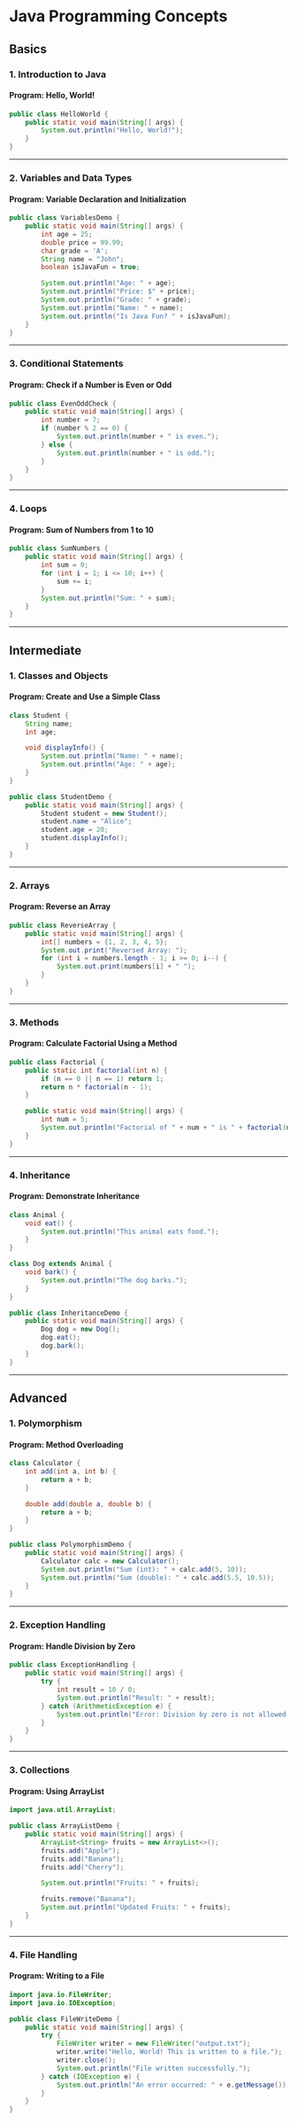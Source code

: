 
# Java Programming Concepts

## **Basics**

### **1. Introduction to Java**
#### Program: Hello, World!
```java
public class HelloWorld {
    public static void main(String[] args) {
        System.out.println("Hello, World!");
    }
}
```

---

### **2. Variables and Data Types**
#### Program: Variable Declaration and Initialization
```java
public class VariablesDemo {
    public static void main(String[] args) {
        int age = 25;
        double price = 99.99;
        char grade = 'A';
        String name = "John";
        boolean isJavaFun = true;

        System.out.println("Age: " + age);
        System.out.println("Price: $" + price);
        System.out.println("Grade: " + grade);
        System.out.println("Name: " + name);
        System.out.println("Is Java Fun? " + isJavaFun);
    }
}
```

---

### **3. Conditional Statements**
#### Program: Check if a Number is Even or Odd
```java
public class EvenOddCheck {
    public static void main(String[] args) {
        int number = 7;
        if (number % 2 == 0) {
            System.out.println(number + " is even.");
        } else {
            System.out.println(number + " is odd.");
        }
    }
}
```

---

### **4. Loops**
#### Program: Sum of Numbers from 1 to 10
```java
public class SumNumbers {
    public static void main(String[] args) {
        int sum = 0;
        for (int i = 1; i <= 10; i++) {
            sum += i;
        }
        System.out.println("Sum: " + sum);
    }
}
```

---

## **Intermediate**

### **1. Classes and Objects**
#### Program: Create and Use a Simple Class
```java
class Student {
    String name;
    int age;

    void displayInfo() {
        System.out.println("Name: " + name);
        System.out.println("Age: " + age);
    }
}

public class StudentDemo {
    public static void main(String[] args) {
        Student student = new Student();
        student.name = "Alice";
        student.age = 20;
        student.displayInfo();
    }
}
```

---

### **2. Arrays**
#### Program: Reverse an Array
```java
public class ReverseArray {
    public static void main(String[] args) {
        int[] numbers = {1, 2, 3, 4, 5};
        System.out.print("Reversed Array: ");
        for (int i = numbers.length - 1; i >= 0; i--) {
            System.out.print(numbers[i] + " ");
        }
    }
}
```

---

### **3. Methods**
#### Program: Calculate Factorial Using a Method
```java
public class Factorial {
    public static int factorial(int n) {
        if (n == 0 || n == 1) return 1;
        return n * factorial(n - 1);
    }

    public static void main(String[] args) {
        int num = 5;
        System.out.println("Factorial of " + num + " is " + factorial(num));
    }
}
```

---

### **4. Inheritance**
#### Program: Demonstrate Inheritance
```java
class Animal {
    void eat() {
        System.out.println("This animal eats food.");
    }
}

class Dog extends Animal {
    void bark() {
        System.out.println("The dog barks.");
    }
}

public class InheritanceDemo {
    public static void main(String[] args) {
        Dog dog = new Dog();
        dog.eat();
        dog.bark();
    }
}
```

---

## **Advanced**

### **1. Polymorphism**
#### Program: Method Overloading
```java
class Calculator {
    int add(int a, int b) {
        return a + b;
    }

    double add(double a, double b) {
        return a + b;
    }
}

public class PolymorphismDemo {
    public static void main(String[] args) {
        Calculator calc = new Calculator();
        System.out.println("Sum (int): " + calc.add(5, 10));
        System.out.println("Sum (double): " + calc.add(5.5, 10.5));
    }
}
```

---

### **2. Exception Handling**
#### Program: Handle Division by Zero
```java
public class ExceptionHandling {
    public static void main(String[] args) {
        try {
            int result = 10 / 0;
            System.out.println("Result: " + result);
        } catch (ArithmeticException e) {
            System.out.println("Error: Division by zero is not allowed.");
        }
    }
}
```

---

### **3. Collections**
#### Program: Using ArrayList
```java
import java.util.ArrayList;

public class ArrayListDemo {
    public static void main(String[] args) {
        ArrayList<String> fruits = new ArrayList<>();
        fruits.add("Apple");
        fruits.add("Banana");
        fruits.add("Cherry");

        System.out.println("Fruits: " + fruits);

        fruits.remove("Banana");
        System.out.println("Updated Fruits: " + fruits);
    }
}
```

---

### **4. File Handling**
#### Program: Writing to a File
```java
import java.io.FileWriter;
import java.io.IOException;

public class FileWriteDemo {
    public static void main(String[] args) {
        try {
            FileWriter writer = new FileWriter("output.txt");
            writer.write("Hello, World! This is written to a file.");
            writer.close();
            System.out.println("File written successfully.");
        } catch (IOException e) {
            System.out.println("An error occurred: " + e.getMessage());
        }
    }
}
```
